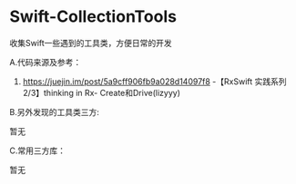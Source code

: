 # Swift-CollectionTools
收集Swift一些遇到的工具类，方便日常的开发

A.代码来源及参考：

1. https://juejin.im/post/5a9cff906fb9a028d14097f8 -【RxSwift 实践系列 2/3】thinking in Rx- Create和Drive(lizyyy) 


B.另外发现的工具类三方:

暂无

C.常用三方库：

暂无

